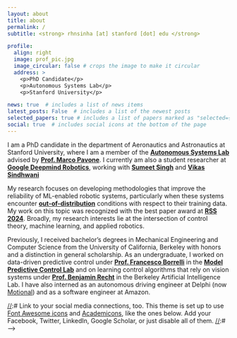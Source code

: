 ```yaml
---
layout: about
title: about
permalink: /
subtitle: <strong> rhnsinha [at] stanford [dot] edu </strong>

profile:
  align: right
  image: prof_pic.jpg
  image_circular: false # crops the image to make it circular
  address: >
    <p>PhD Candidate</p>
    <p>Autonomous Systems Lab</p>
    <p>Stanford University</p>

news: true  # includes a list of news items
latest_posts: False  # includes a list of the newest posts
selected_papers: true # includes a list of papers marked as "selected={true}"
social: true  # includes social icons at the bottom of the page
---
```


I am a PhD candidate in the department of Aeronautics and Astronautics at Stanford University, where I am a member of the **[Autonomous Systems Lab](https://stanfordasl.github.io/)** advised by **[Prof. Marco Pavone](https://web.stanford.edu/~pavone/)**. I currently am also a student researcher at **[Google Deepmind Robotics](https://deepmind.google/)**, working with **[Sumeet Singh](https://scholar.google.com/citations?user=ZGpE5cYAAAAJ&hl=en)** and **[Vikas Sindhwani](https://vikas.sindhwani.org/)**

My research focuses on developing methodologies that improve the reliability of ML-enabled robotic systems, particularly when these systems encounter **[out-of-distribution](https://arxiv.org/abs/2212.14020)** conditions with respect to their training data. My work on this topic was recognized with the best paper award at **[RSS 2024](https://roboticsconference.org/2024/program/awards/)**. Broadly, my research interests lie at the intersection of control theory, machine learning, and applied robotics. 

Previously, I received bachelor’s degrees in Mechanical Engineering and Computer Science from the University of California, Berkeley with honors and a distinction in general scholarship. As an undergraduate, I worked on data-driven predictive control under **[Prof. Francesco Borrelli](https://me.berkeley.edu/people/francesco-borrelli/)** in the **[Model Predictive Control Lab](https://sites.google.com/berkeley.edu/mpc-lab/home)** and on learning control algorithms that rely on vision systems under **[Prof. Benjamin Recht](http://people.eecs.berkeley.edu/~brecht/)** in the Berkeley Artificial Intelligence Lab. I have also interned as an autonomous driving engineer at Delphi (now [Motional](https://motional.com/)) and as a software engineer at Amazon.

[//]:# 
[//]:# Link to your social media connections, too. This theme is set up to use [Font Awesome icons](http://fortawesome.github.io/Font-Awesome/) and [Academicons](https://jpswalsh.github.io/academicons/), like the ones below. Add your Facebook, Twitter, LinkedIn, Google Scholar, or just disable all of them.
[//]:#  -->
